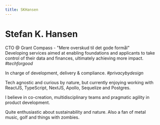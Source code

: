```yaml
---
title: SKHansen
---
```

# Stefan K. Hansen

CTO @ Grant Compass - "Mere overskud til det gode formål"\
Developing services aimed at enabling foundations and applicants to take control of their data and finances, ultimately achieving more impact. *#techforgood*

In charge of development, delivery & compliance. *#privacybydesign*

Tech agnostic and curious by nature, but currently enjoying working with ReactJS, TypeScript, NextJS, Apollo, Sequelize and Postgres.

I believe in co-creation, multidisciplinary teams and pragmatic agility in product development.

Quite enthusiastic about sustainability and nature.
Also a fan of metal music, golf and things with zombies.
